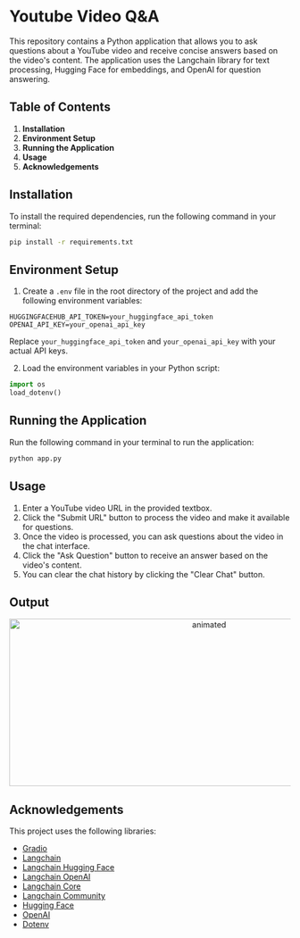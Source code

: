 # Youtube Video Q&A

This repository contains a Python application that allows you to ask questions about a YouTube video and receive concise answers based on the video's content. The application uses the Langchain library for text processing, Hugging Face for embeddings, and OpenAI for question answering.

## Table of Contents
1. **Installation**
2. **Environment Setup**
3. **Running the Application**
4. **Usage**
5. **Acknowledgements**

## Installation

To install the required dependencies, run the following command in your terminal:

```bash
pip install -r requirements.txt
```

## Environment Setup

1. Create a `.env` file in the root directory of the project and add the following environment variables:

```
HUGGINGFACEHUB_API_TOKEN=your_huggingface_api_token
OPENAI_API_KEY=your_openai_api_key
```

Replace `your_huggingface_api_token` and `your_openai_api_key` with your actual API keys.

2. Load the environment variables in your Python script:

```python
import os
load_dotenv()
```

## Running the Application

Run the following command in your terminal to run the application:

```bash
python app.py
```

## Usage

1. Enter a YouTube video URL in the provided textbox.
2. Click the "Submit URL" button to process the video and make it available for questions.
3. Once the video is processed, you can ask questions about the video in the chat interface.
4. Click the "Ask Question" button to receive an answer based on the video's content.
5. You can clear the chat history by clicking the "Clear Chat" button.

## Output

<p align="center">
<img src="https://github.com/user-attachments/assets/006a82cc-a2b2-4a78-82eb-69c7d459311a" width=700 height=300 alt="animated"/>
</p>

## Acknowledgements

This project uses the following libraries:

- [Gradio](https://www.gradio.app/)
- [Langchain](https://github.com/hwchase17/langchain)
- [Langchain Hugging Face](https://github.com/hwchase17/langchain-huggingface)
- [Langchain OpenAI](https://github.com/hwchase17/langchain-openai)
- [Langchain Core](https://github.com/hwchase17/langchain-core)
- [Langchain Community](https://github.com/hwchase17/langchain-community)
- [Hugging Face](https://huggingface.co/)
- [OpenAI](https://openai.com/)
- [Dotenv](https://github.com/theskumar/dotenv)
